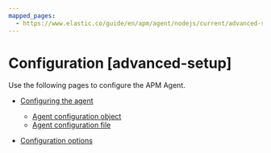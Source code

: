 ```yaml
---
mapped_pages:
  - https://www.elastic.co/guide/en/apm/agent/nodejs/current/advanced-setup.html
---
```


# Configuration [advanced-setup]

Use the following pages to configure the APM Agent.

* [Configuring the agent](/reference/configuring-agent.md)

    * [Agent configuration object](/reference/configuring-agent.md#agent-configuration-object)
    * [Agent configuration file](/reference/configuring-agent.md#agent-configuration-file)

* [Configuration options](/reference/configuration.md)





